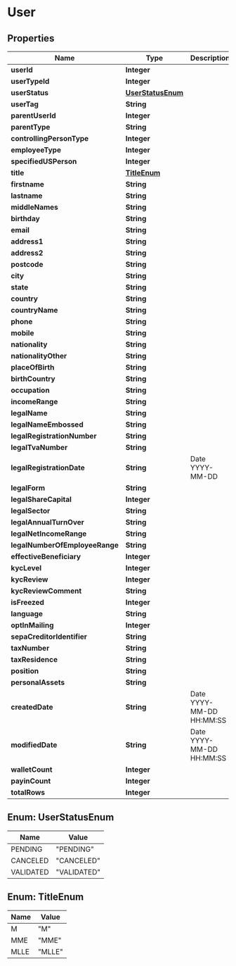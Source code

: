 
# User

## Properties
Name | Type | Description | Notes
------------ | ------------- | ------------- | -------------
**userId** | **Integer** |  |  [optional]
**userTypeId** | **Integer** |  |  [optional]
**userStatus** | [**UserStatusEnum**](#UserStatusEnum) |  |  [optional]
**userTag** | **String** |  |  [optional]
**parentUserId** | **Integer** |  |  [optional]
**parentType** | **String** |  |  [optional]
**controllingPersonType** | **Integer** |  |  [optional]
**employeeType** | **Integer** |  |  [optional]
**specifiedUSPerson** | **Integer** |  |  [optional]
**title** | [**TitleEnum**](#TitleEnum) |  |  [optional]
**firstname** | **String** |  |  [optional]
**lastname** | **String** |  |  [optional]
**middleNames** | **String** |  |  [optional]
**birthday** | **String** |  |  [optional]
**email** | **String** |  |  [optional]
**address1** | **String** |  |  [optional]
**address2** | **String** |  |  [optional]
**postcode** | **String** |  |  [optional]
**city** | **String** |  |  [optional]
**state** | **String** |  |  [optional]
**country** | **String** |  |  [optional]
**countryName** | **String** |  |  [optional]
**phone** | **String** |  |  [optional]
**mobile** | **String** |  |  [optional]
**nationality** | **String** |  |  [optional]
**nationalityOther** | **String** |  |  [optional]
**placeOfBirth** | **String** |  |  [optional]
**birthCountry** | **String** |  |  [optional]
**occupation** | **String** |  |  [optional]
**incomeRange** | **String** |  |  [optional]
**legalName** | **String** |  |  [optional]
**legalNameEmbossed** | **String** |  |  [optional]
**legalRegistrationNumber** | **String** |  |  [optional]
**legalTvaNumber** | **String** |  |  [optional]
**legalRegistrationDate** | **String** | Date YYYY-MM-DD |  [optional]
**legalForm** | **String** |  |  [optional]
**legalShareCapital** | **Integer** |  |  [optional]
**legalSector** | **String** |  |  [optional]
**legalAnnualTurnOver** | **String** |  |  [optional]
**legalNetIncomeRange** | **String** |  |  [optional]
**legalNumberOfEmployeeRange** | **String** |  |  [optional]
**effectiveBeneficiary** | **Integer** |  |  [optional]
**kycLevel** | **Integer** | | Value | Description | |----|----| | 0 | NONE | | 1 | LIGHT | | 2 | REGULAR | | 4 | REFUSED |  |  [optional]
**kycReview** | **Integer** | | Value | Description | |----|----| | 0 | NONE | | 1 | PENDING | | 2 | VALIDATED | | 3 | REFUSED |  |  [optional]
**kycReviewComment** | **String** |  |  [optional]
**isFreezed** | **Integer** |  |  [optional]
**language** | **String** |  |  [optional]
**optInMailing** | **Integer** |  |  [optional]
**sepaCreditorIdentifier** | **String** |  |  [optional]
**taxNumber** | **String** |  |  [optional]
**taxResidence** | **String** |  |  [optional]
**position** | **String** |  |  [optional]
**personalAssets** | **String** |  |  [optional]
**createdDate** | **String** | Date YYYY-MM-DD HH:MM:SS |  [optional]
**modifiedDate** | **String** | Date YYYY-MM-DD HH:MM:SS |  [optional]
**walletCount** | **Integer** |  |  [optional]
**payinCount** | **Integer** |  |  [optional]
**totalRows** | **Integer** |  |  [optional]


<a name="UserStatusEnum"></a>
## Enum: UserStatusEnum
Name | Value
---- | -----
PENDING | &quot;PENDING&quot;
CANCELED | &quot;CANCELED&quot;
VALIDATED | &quot;VALIDATED&quot;


<a name="TitleEnum"></a>
## Enum: TitleEnum
Name | Value
---- | -----
M | &quot;M&quot;
MME | &quot;MME&quot;
MLLE | &quot;MLLE&quot;




